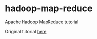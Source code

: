 hadoop-map-reduce
=================

Apache Hadoop MapReduce tutorial

Original tutorial [here](http://www.philippeadjiman.com/blog/2009/12/07/hadoop-tutorial-part-1-setting-up-your-mapreduce-learning-playground/)
